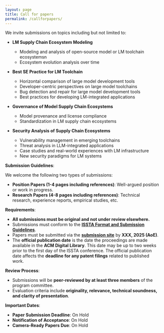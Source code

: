 ```yaml
---
layout: page
title: Call for papers
permalink: /callforpapers/
---
```


We invite submissions on topics including but not limited to:

- **LM Supply Chain Ecosystem Modeling**
  - Modeling and analysis of open-source model or LM toolchain ecosystemsn
  - Ecosystem evolution analysis over time

- **Best SE Practice for LM Toolchain**
  - Horizontal comparison of large model development tools
  - Developer-centric perspectives on large model toolchains
  - Bug detection and repair for large model development tools
  - Best practices for developing LM-integrated applications

- **Governance of Model Supply Chain Ecosystems**
  - Model provenance and license compliance
  - Standardization in LM supply chain ecosystems

- **Security Analysis of Supply Chain Ecosystems**
  - Vulnerability management in emerging toolchains
  - Threat analysis in LLM-integrated applications
  - Case studies and real-world experiences with LM infrastructure
  - New security paradigms for LM systems

**Submission Guidelines**:

We welcome the following two types of submissions:
- **Position Papers (1-4 pages including references)**: Well-argued position or work in progress.
- **Research Papers (4-8 pages including references)**: Technical research, experience reports, empirical studies, etc.

**Requirements**:

- **All submissions must be original and not under review elsewhere.**
- Submissions must conform to the **[ISSTA Format and Submission Guidelines]()**.
- Papers must be submitted via the **[submission site]()** by **XXX, 2025 (AoE)**.
- The **official publication date** is the date the proceedings are made available in the **ACM Digital Library**. This date may be up to two weeks prior to the first day of the ISSTA conference. The official publication date affects the **deadline for any patent filings** related to published work.

**Review Process**:
- Submissions will be **peer-reviewed by at least three members** of the program committee.
- Evaluation criteria include **originality, relevance, technical soundness, and clarity of presentation**.

**Important Dates**:

- **Paper Submission Deadline**: On Hold
- **Notification of Acceptance**: On Hold
- **Camera-Ready Papers Due**: On Hold
